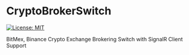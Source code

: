 # CryptoBrokerSwitch

[![License: MIT](https://img.shields.io/badge/License-MIT-yellow.svg)](https://opensource.org/licenses/MIT)

BitMex, Binance Crypto Exchange Brokering Switch with SignalR Client Support 




